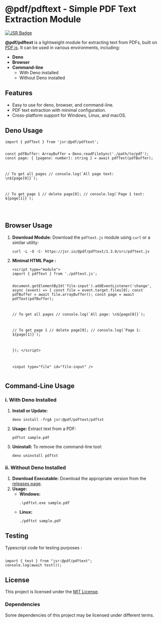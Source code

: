 <h1>@pdf/pdftext - Simple PDF Text Extraction Module</h1>

<a href="https://jsr.io/@pdf/pdftext">
<img src="https://jsr.io/badges/@pdf/pdftext" alt="JSR Badge" />
</a>

<p><strong>@pdf/pdftext</strong> is a lightweight module for 
extracting text from PDFs, built on 
<a href="https://mozilla.github.io/pdf.js/">PDF.js</a>. It can be used in
various environments, including:</p>

<ul>
<li><strong>Deno</strong></li>
<li><strong>Browser</strong></li>
<li><strong>Command-line</strong>
<ul>
<li>With Deno installed</li>
<li>Without Deno installed</li>
</ul>
</li>
</ul>

<h2>Features</h2>
<ul>
<li>Easy to use for deno, browser, and command-line.</li>
<li>PDF text extraction with minimal configuration.</li>
<li>Cross-platform support for Windows, Linux, and macOS.</li>
</ul>

<h2>Deno Usage</h2>
<pre><code>import { pdfText } from 'jsr:@pdf/pdftext';

const pdfBuffer: ArrayBuffer = Deno.readFileSync('./path/to/pdf');
const page: { [pageno: number]: string } = await pdfText(pdfBuffer);

// To get all pages
// console.log(\`All page text: \n${page[0]}\`);

// To get page 1
// delete page[0];
// console.log(\`Page 1 text: ${page[1]}\`);

</code></pre>

<h2>Browser Usage</h2>
<ol>
<li><strong>Download Module:</strong> Download the <code>pdftext.js</code> module using 
<code>curl</code> or a similar utility:
<pre><code>curl -L -O -C- https://jsr.io/@pdf/pdftext/1.3.0/src/pdftext.js</code></pre>
</li>
<li><strong>Minimal HTML Page :</strong>
<pre><code>&lt;script type="module"&gt;
import { pdfText } from './pdftext.js';

document.getElementById('file-input').addEventListener('change', async (event) =&gt; {
const file = event.target.files[0];
const pdfBuffer = await file.arrayBuffer();
const page = await pdfText(pdfBuffer);

// To get all pages
// console.log(\`All page: \n${page[0]}\`);

// To get page 1
// delete page[0];
// console.log(\`Page 1: ${page[1]}\`);

});
&lt;/script&gt;

&lt;input type="file" id="file-input" /&gt;
</code></pre>
</li>
</ol>


<h2>Command-Line Usage</h2>

<h3>i. With Deno Installed</h3>
<ol>
<li><strong>Install or Update:</strong>
<pre><code>deno install -frgA jsr:@pdf/pdftext/pdftxt</code></pre>
</li>
<li><strong>Usage:</strong> Extract text from a PDF:
<pre><code>pdftxt sample.pdf</code></pre>
</li>
<li><strong>Uninstall:</strong> To remove the command-line tool:
<pre><code>deno uninstall pdftxt</code></pre>
</li>
</ol>

<h3>ii. Without Deno Installed</h3>
<ol>
<li><strong>Download Executable:</strong> Download the appropriate version from the 
<a href="https://github.com/tinyCodes1/pdftext/releases">releases page</a>.
</li>
<li><strong>Usage:</strong>
<ul>
<li><strong>Windows:</strong>
<pre><code>.\pdftxt.exe sample.pdf</code></pre>
</li>
<li><strong>Linux:</strong>
<pre><code>./pdftxt sample.pdf</code></pre>
</li>
</ul>
</li>
</ol>

<h2>Testing</h2>
<p>Typescript code for testing purposes :</p>
<pre><code>
import { test } from "jsr:@pdf/pdftext";
console.log(await test());
</code></pre>

<h2>License</h2>
<p>This project is licensed under the <a href="./LICENSES/LICENSE.txt">MIT License</a>.</p>

<h3>Dependencies</h3>
<p> Some dependencies of this project may be licensed under different terms.</p>
